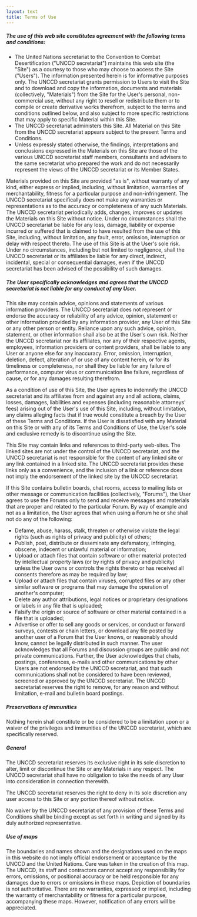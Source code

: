 ```yaml
---
layout: text
title: Terms of Use
---
```


##### The use of this web site constitutes agreement with the following terms and conditions:

- The United Nations secretariat to the Convention to Combat Desertification ("UNCCD secretariat") maintains this web site (the "Site") as a courtesy to those who may choose to access the Site ("Users"). The information presented herein is for informative purposes only. The UNCCD secretariat grants permission to Users to visit the Site and to download and copy the information, documents and materials (collectively, "Materials") from the Site for the User's personal, non-commercial use, without any right to resell or redistribute them or to compile or create derivative works therefrom, subject to the terms and conditions outlined below, and also subject to more specific restrictions that may apply to specific Material within this Site.
- The UNCCD secretariat administers this Site. All Material on this Site from the UNCCD secretariat appears subject to the present Terms and Conditions.
- Unless expressly stated otherwise, the findings, interpretations and conclusions expressed in the Materials on this Site are those of the various UNCCD secretariat staff members, consultants and advisers to the same secretariat who prepared the work and do not necessarily represent the views of the UNCCD secretariat or its Member States.

Materials provided on this Site are provided "as is", without warranty of any kind, either express or implied, including, without limitation, warranties of merchantability, fitness for a particular purpose and non-infringement. The UNCCD secretariat specifically does not make any warranties or representations as to the accuracy or completeness of any such Materials. The UNCCD secretariat periodically adds, changes, improves or updates the Materials on this Site without notice. Under no circumstances shall the UNCCD secretariat be liable for any loss, damage, liability or expense incurred or suffered that is claimed to have resulted from the use of this Site, including, without limitation, any fault, error, omission, interruption or delay with respect thereto. The use of this Site is at the User's sole risk. Under no circumstances, including but not limited to negligence, shall the UNCCD secretariat or its affiliates be liable for any direct, indirect, incidental, special or consequential damages, even if the UNCCD secretariat has been advised of the possibility of such damages.

##### The User specifically acknowledges and agrees that the UNCCD secretariat is not liable for any conduct of any User.

This site may contain advice, opinions and statements of various information providers. The UNCCD secretariat does not represent or endorse the accuracy or reliability of any advice, opinion, statement or other information provided by any information provider, any User of this Site or any other person or entity. Reliance upon any such advice, opinion, statement, or other information shall also be at the User's own risk. Neither the UNCCD secretariat nor its affiliates, nor any of their respective agents, employees, information providers or content providers, shall be liable to any User or anyone else for any inaccuracy. Error, omission, interruption, deletion, defect, alteration of or use of any content herein, or for its timeliness or completeness, nor shall they be liable for any failure of performance, computer virus or communication line failure, regardless of cause, or for any damages resulting therefrom.

As a condition of use of this Site, the User agrees to indemnify the UNCCD secretariat and its affiliates from and against any and all actions, claims, losses, damages, liabilities and expenses (including reasonable attorneys' fees) arising out of the User's use of this Site, including, without limitation, any claims alleging facts that if true would constitute a breach by the User of these Terms and Conditions. If the User is dissatisfied with any Material on this Site or with any of its Terms and Conditions of Use, the User's sole and exclusive remedy is to discontinue using the Site.

This Site may contain links and references to third-party web-sites. The linked sites are not under the control of the UNCCD secretariat, and the UNCCD secretariat is not responsible for the content of any linked site or any link contained in a linked site. The UNCCD secretariat provides these links only as a convenience, and the inclusion of a link or reference does not imply the endorsement of the linked site by the UNCCD secretariat.

If this Site contains bulletin boards, chat rooms, access to mailing lists or other message or communication facilities (collectively, "Forums"), the User agrees to use the Forums only to send and receive messages and materials that are proper and related to the particular Forum. By way of example and not as a limitation, the User agrees that when using a Forum he or she shall not do any of the following:

- Defame, abuse, harass, stalk, threaten or otherwise violate the legal rights (such as rights of privacy and publicity) of others;
- Publish, post, distribute or disseminate any defamatory, infringing, obscene, indecent or unlawful material or information;
- Upload or attach files that contain software or other material protected by intellectual property laws (or by rights of privacy and publicity) unless the User owns or controls the rights thereto or has received all consents therefore as may be required by law;
- Upload or attach files that contain viruses, corrupted files or any other similar software or programs that may damage the operation of another's computer;
- Delete any author attributions, legal notices or proprietary designations or labels in any file that is uploaded;
- Falsify the origin or source of software or other material contained in a file that is uploaded;
- Advertise or offer to sell any goods or services, or conduct or forward surveys, contests or chain letters, or download any file posted by another user of a Forum that the User knows, or reasonably should know, cannot be legally distributed in such manner.
The user acknowledges that all Forums and discussion groups are public and not private communications. Further, the User acknowledges that chats, postings, conferences, e-mails and other communications by other Users are not endorsed by the UNCCD secretariat, and that such communications shall not be considered to have been reviewed, screened or approved by the UNCCD secretariat. The UNCCD secretariat reserves the right to remove, for any reason and without limitation, e-mail and bulletin board postings.

##### Preservations of immunities
Nothing herein shall constitute or be considered to be a limitation upon or a waiver of the privileges and immunities of the UNCCD secretariat, which are specifically reserved.

##### General
The UNCCD secretariat reserves its exclusive right in its sole discretion to alter, limit or discontinue the Site or any Materials in any respect. The UNCCD secretariat shall have no obligation to take the needs of any User into consideration in connection therewith.

The UNCCD secretariat reserves the right to deny in its sole discretion any user access to this Site or any portion thereof without notice.

No waiver by the UNCCD secretariat of any provision of these Terms and Conditions shall be binding except as set forth in writing and signed by its duly authorized representative.

##### Use of maps
The boundaries and names shown and the designations used on the maps in this website do not imply official endorsement or acceptance by the UNCCD and the United Nations. Care was taken in the creation of this map. The UNCCD, its staff and contractors cannot accept any responsibility for errors, omissions, or positional accuracy or be held responsible for any damages due to errors or omissions in these maps. Depiction of boundaries is not authoritative. There are no warranties, expressed or implied, including the warranty of merchantability or fitness for a particular purpose, accompanying these maps. However, notification of any errors will be appreciated.
